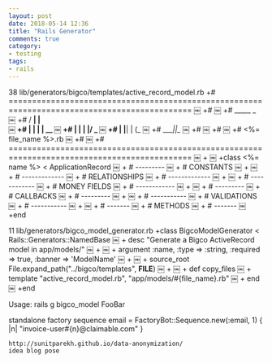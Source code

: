 ```yaml
---
layout: post
date: 2018-05-14 12:36
title: "Rails Generator"
comments: true
category: 
- testing
tags:
- rails
---
```


38  lib/generators/bigco/templates/active_record_model.rb
+# =============================================================================================
￼ +#
￼ +#                       _____ _    
￼ +#                      / ____| |   
￼ +#                     | |    | | __ 
￼ +#                     | |    | |/ _
￼ +#                     | |____| | (_
￼ +#                      \_____|_|\__
￼ +#
￼ +#
￼ +#   <%= file_name %>.rb
￼ +#
￼ +# =============================================================================================
￼ +
￼ +class <%= name %> < ApplicationRecord
￼ +  # ---------
￼ +  # CONSTANTS
￼ +
￼ +  # -------------
￼ +  # RELATIONSHIPS
￼ +  # -------------
￼ +
￼ +  # ------------
￼ +  # MONEY FIELDS
￼ +  # ------------
￼ +
￼ +  # ---------
￼ +  # CALLBACKS
￼ +  # ---------
￼ +
￼ +  # -----------
￼ +  # VALIDATIONS
￼ +  # -----------
￼ +
￼ +  # -------
￼ +  # METHODS
￼ +  # -------
￼ +end


11  lib/generators/bigco_model_generator.rb
+class BigcoModelGenerator < Rails::Generators::NamedBase
￼ +  desc "Generate a Bigco ActiveRecord model in app/models/"
￼ +
￼ +  argument :name, :type => :string, :required => true, :banner => 'ModelName'
￼ +
￼ +  source_root File.expand_path("../bigco/templates", __FILE__)
￼ +
￼ +  def copy_files
￼ +    template "active_record_model.rb", "app/models/#{file_name}.rb"
￼ +  end
￼ +end


Usage: rails g bigco_model FooBar


standalone factory sequence
    email = FactoryBot::Sequence.new(:email, 1) { |n| "invoice-user#{n}@claimable.com" }


    http://sunitparekh.github.io/data-anonymization/
    idea blog pose
